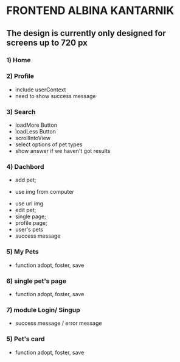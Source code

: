 # FRONTEND ALBINA KANTARNIK

## The design is currently only designed for screens up to 720 px 

### 1) Home
### 2) Profile 
+ include userContext
+ need to show sucсess message

### 3) Search 
+ loadMore Button
+ loadLess Button
+ scrollIntoView
+ select options of pet types
+ show answer if we haven't got results

### 4) Dachbord 
+ add pet;
- use img from computer
+ use url img
+ edit pet;
+ single page;
+ profile page;
+ user's pets
+ sucсess message

### 5) My Pets 
+ function adopt, foster, save

### 6) single pet's page
+ function adopt, foster, save

### 7) module Login/ Singup
+ sucсess message / error message

### 5) Pet's card
+ function adopt, foster, save



